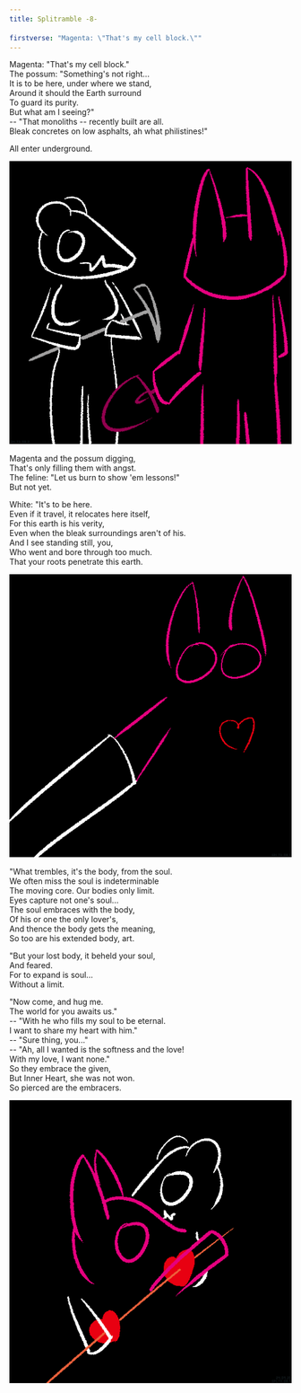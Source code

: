 ```yaml
---
title: Splitramble -8-

firstverse: "Magenta: \"That's my cell block.\""
---
```


<p>
<span class="clr-m-mw">Magenta</span>: <span class="clr-m-w">"That's my cell block."</span><br>
<span class="clr-w-mw">The possum</span>: <span class="clr-w-w">"Something's not right...<br>
It is to be here, under where we stand,<br>
Around it should the Earth surround<br>
To guard its purity.<br>
But what am I seeing?"</span><br>
-- <span class="clr-m-w">"That monoliths -- recently built are all.<br>
Bleak concretes on low asphalts, ah what philistines!"</span>
</p>

<p>
All enter underground.
</p>

![/imgs_splitramble/240920_spltr8_2.png](/imgs_splitramble/240920_spltr8_2.png)

<p>
<span class="clr-m-mw">Magenta</span> and <span class="clr-w-mw">the possum</span> digging,<br>
That's only filling them with angst.<br>
<span class="clr-b-mw">The feline</span>: <span class="clr-b-w">"Let us burn to show 'em lessons!"</span><br>
But not yet.
</p>

<p>
<span class="clr-w-mw">White</span>: <span class="clr-w-w">"It's to be here.<br>
Even if it travel, it relocates here itself,<br>
For this earth is his verity,<br>
Even when the bleak surroundings aren't of his.<br>
And I see standing still, you,<br>
Who went and bore through too much.<br>
That your roots penetrate this earth.</span>
</p>

![/imgs_splitramble/240920_spltr8_3.png](/imgs_splitramble/240920_spltr8_3.png)

<p>
<span class="clr-w-w">"What trembles, it's the body, from the soul.<br>
We often miss the soul is indeterminable<br>
The moving core. Our bodies only limit.<br>
Eyes capture not one's soul...<br>
The soul embraces with the body,<br>
Of his or one the only lover's,<br>
And thence the body gets the meaning,<br>
So too are his extended body, art.</span>
</p>

<p>
<span class="clr-w-w">"But your lost body, it beheld your soul,<br>
And feared.<br>
For to expand is soul...<br>
Without a limit.</span>
</p>

<p>
<span class="clr-w-w">"Now come, and hug me.<br>
The world for you awaits us."</span><br>
-- <span class="clr-m-w">"With he who fills my soul to be eternal.<br>
I want to share my heart with him."</span><br>
-- <span class="clr-w-w">"Sure thing, you..."</span><br>
-- <span class="clr-m-w">"Ah, all I wanted is the softness and the love!<br>
With my love, I want none."</span><br>
So they embrace the given,<br>
But <span class="clr-r-mw">Inner Heart</span>, she was not won.<br>
So pierced are the embracers.
</p>

![/imgs_splitramble/240920_spltr8_4.png](/imgs_splitramble/240920_spltr8_4.png)
